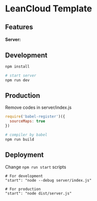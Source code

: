 # LeanCloud Template

## Features
#### Server:


## Development

``` bash
npm install

# start server
npm run dev

```

## Production

Remove codes in server/index.js
``` js
require('babel-register')({
  sourceMaps: true
})
```

``` bash
# compiler by babel
npm run build
```

## Deployment

Change `npm run start` scripts

```
# For development
"start": "node --debug server/index.js"

# For production
"start": "node dist/server.js"
```
